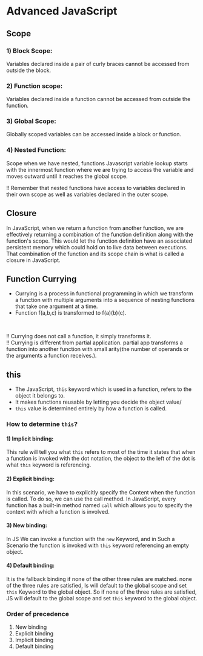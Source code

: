# Advanced JavaScript

## Scope
### 1) Block Scope:
Variables declared inside a pair of curly braces cannot be accessed from outside the block.

### 2) Function scope:
Variables declared inside a function cannot be accessed from outside the function.

### 3) Global Scope:
Globally scoped variables can be accessed inside a block or function.

### 4) Nested Function:
Scope when we have nested, functions Javascript variable lookup starts with the innermost function where we are trying to access the variable and moves outward until it reaches the global scope.
<br>

!! Remember that nested functions have access to variables declared in their own scope as well as variables declared in the outer scope.


## Closure
In JavaScript, when we return a function from another function, we are effectively returning a combination of the function definition along with the function's scope. This would let the function definition have an associated persistent memory which could hold on to live data between executions. That combination of the function and its scope chain is what is called a closure in JavaScript.

## Function Currying
* Currying is a process in functional programming in which we transform a function with multiple arguments into a sequence of nesting functions that take one argument at a time.
* Function f(a,b,c) is transformed to f(a)(b)(c).
<br>

!! Currying does not call a function, it simply transforms it.
<br>
!! Currying is different from partial application. partial app transforms a function into another function with small arity(the number of operands or the arguments a function receives.).

## this
* The JavaScript, `this` keyword which is used in a function, refers to the object it belongs to. <br>
* It makes functions reusable by letting you decide the object value/ <br>
* `this` value is determined entirely by how a function is called.

### How to determine `this`?
#### 1) Implicit binding:
This rule will tell you what `this` refers to most of the time it states that when a function is invoked with the dot notation, the object to the left of the dot is what `this` keyword is referencing.
#### 2) Explicit binding:
In this scenario, we have to explicitly specify the Content when the function is called. To do so, we can use the call method. In JavaScript, every function has a built-in method named `call` which allows you to specify the context with which a function is involved.
#### 3) New binding:
In JS We can invoke a function with the `new` Keyword, and in Such a Scenario the function is invoked with `this` keyword referencing an empty object.
#### 4) Default binding:
It is the fallback binding if none of the other three rules are matched. none of the three rules are satisfied, Is will default to the global scope and set `this` Keyword to the global object. So if none of the three rules are satisfied, JS will default to the global scope and set `this` keyword to the global object.

### Order of precedence
1) New binding
2) Explicit binding
3) Implicit binding
4) Default binding